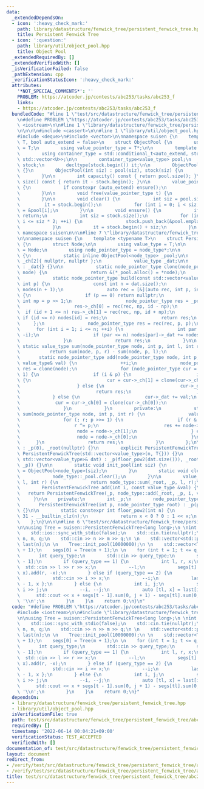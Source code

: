 ```yaml
---
data:
  _extendedDependsOn:
  - icon: ':heavy_check_mark:'
    path: library/datastructure/fenwick_tree/persistent_fenwick_tree.hpp
    title: Persistent Fenwick Tree
  - icon: ':question:'
    path: library/util/object_pool.hpp
    title: Object Pool
  _extendedRequiredBy: []
  _extendedVerifiedWith: []
  _isVerificationFailed: false
  _pathExtension: cpp
  _verificationStatusIcon: ':heavy_check_mark:'
  attributes:
    '*NOT_SPECIAL_COMMENTS*': ''
    PROBLEM: https://atcoder.jp/contests/abc253/tasks/abc253_f
    links:
    - https://atcoder.jp/contests/abc253/tasks/abc253_f
  bundledCode: "#line 1 \"test/src/datastructure/fenwick_tree/persistent_fenwick_tree/abc253_f.test.cpp\"\
    \n#define PROBLEM \"https://atcoder.jp/contests/abc253/tasks/abc253_f\"\n\n#include\
    \ <iostream>\n\n#line 1 \"library/datastructure/fenwick_tree/persistent_fenwick_tree.hpp\"\
    \n\n\n\n#include <cassert>\n\n#line 1 \"library/util/object_pool.hpp\"\n\n\n\n\
    #include <deque>\n#include <vector>\n\nnamespace suisen {\n    template <typename\
    \ T, bool auto_extend = false>\n    struct ObjectPool {\n        using value_type\
    \ = T;\n        using value_pointer_type = T*;\n\n        template <typename U>\n\
    \        using container_type = std::conditional_t<auto_extend, std::deque<U>,\
    \ std::vector<U>>;\n\n        container_type<value_type> pool;\n        container_type<value_pointer_type>\
    \ stock;\n        decltype(stock.begin()) it;\n\n        ObjectPool() : ObjectPool(0)\
    \ {}\n        ObjectPool(int siz) : pool(siz), stock(siz) {\n            clear();\n\
    \        }\n\n        int capacity() const { return pool.size(); }\n        int\
    \ size() const { return it - stock.begin(); }\n\n        value_pointer_type alloc()\
    \ {\n            if constexpr (auto_extend) ensure();\n            return *it++;\n\
    \        }\n\n        void free(value_pointer_type t) {\n            *--it = t;\n\
    \        }\n\n        void clear() {\n            int siz = pool.size();\n   \
    \         it = stock.begin();\n            for (int i = 0; i < siz; i++) stock[i]\
    \ = &pool[i];\n        }\n\n        void ensure() {\n            if (it != stock.end())\
    \ return;\n            int siz = stock.size();\n            for (int i = siz;\
    \ i <= siz * 2; ++i) {\n                stock.push_back(&pool.emplace_back());\n\
    \            }\n            it = stock.begin() + siz;\n        }\n    };\n} //\
    \ namespace suisen\n\n\n#line 7 \"library/datastructure/fenwick_tree/persistent_fenwick_tree.hpp\"\
    \n\nnamespace suisen {\n    template <typename T>\n    struct PersistentFenwickTree\
    \ {\n        struct Node;\n\n        using value_type = T;\n\n        using node_type\
    \ = Node;\n        using node_pointer_type = node_type*;\n\n        struct Node\
    \ {\n            static inline ObjectPool<node_type> _pool;\n\n            node_pointer_type\
    \ _ch[2]{ nullptr, nullptr };\n            value_type _dat;\n\n            Node()\
    \ : _dat{} {}\n\n            static node_pointer_type clone(node_pointer_type\
    \ node) {\n                return &(*_pool.alloc() = *node);\n            }\n\n\
    \            static node_pointer_type build(const std::vector<value_type> &dat,\
    \ int p) {\n                const int n = dat.size();\n                std::vector<node_pointer_type>\
    \ nodes(n + 1);\n                auto rec = [&](auto rec, int p, int id) -> node_pointer_type\
    \ {\n                    if (p == 0) return nullptr;\n                    const\
    \ int np = p >> 1;\n                    node_pointer_type res = _pool.alloc();\n\
    \                    res->_ch[0] = rec(rec, np, id - np);\n                  \
    \  if (id + 1 <= n) res->_ch[1] = rec(rec, np, id + np);\n                   \
    \ if (id <= n) nodes[id] = res;\n                    return res;\n           \
    \     };\n                node_pointer_type res = rec(rec, p, p);\n          \
    \      for (int i = 1; i <= n; ++i) {\n                    int par = i + (i &\
    \ -i);\n                    if (par <= n) nodes[par]->_dat += nodes[i]->_dat;\n\
    \                }\n                return res;\n            }\n\n           \
    \ static value_type sum(node_pointer_type node, int p, int l, int r) {\n     \
    \           return sum(node, p, r) - sum(node, p, l);\n            }\n\n     \
    \       static node_pointer_type add(node_pointer_type node, int p, int i, const\
    \ value_type& val) {\n                ++i;\n                node_pointer_type\
    \ res = clone(node);\n                for (node_pointer_type cur = res;; p >>=\
    \ 1) {\n                    if (i & p) {\n                        if (i ^= p)\
    \ {\n                            cur = cur->_ch[1] = clone(cur->_ch[1]);\n   \
    \                     } else {\n                            cur->_dat += val;\n\
    \                            return res;\n                        }\n        \
    \            } else {\n                        cur->_dat += val;\n           \
    \             cur = cur->_ch[0] = clone(cur->_ch[0]);\n                    }\n\
    \                }\n            }\n        private:\n            static value_type\
    \ sum(node_pointer_type node, int p, int r) {\n                value_type res{};\n\
    \                for (; r; p >>= 1) {\n                    if (r & p) {\n    \
    \                    r ^= p;\n                        res += node->_dat;\n   \
    \                     node = node->_ch[1];\n                    } else {\n   \
    \                     node = node->_ch[0];\n                    }\n          \
    \      }\n                return res;\n            }\n        };\n\n        PersistentFenwickTree()\
    \ : _p(0), _root(nullptr) {}\n        explicit PersistentFenwickTree(int n) :\
    \ PersistentFenwickTree(std::vector<value_type>(n, T{})) {}\n        PersistentFenwickTree(const\
    \ std::vector<value_type>& dat) : _p(floor_pow2(dat.size())), _root(node_type::build(dat,\
    \ _p)) {}\n\n        static void init_pool(int siz) {\n            node_type::_pool\
    \ = ObjectPool<node_type>(siz);\n        }\n        static void clear_pool() {\n\
    \            node_type::_pool.clear();\n        }\n\n        value_type sum(int\
    \ l, int r) {\n            return node_type::sum(_root, _p, l, r);\n        }\n\
    \        PersistentFenwickTree add(int i, const value_type &val) {\n         \
    \   return PersistentFenwickTree(_p, node_type::add(_root, _p, i, val));\n   \
    \     }\n\n    private:\n        int _p;\n        node_pointer_type _root;\n \
    \       PersistentFenwickTree(int p, node_pointer_type root) : _p(p), _root(root)\
    \ {}\n\n        static constexpr int floor_pow2(int n) {\n            int x =\
    \ 31 - __builtin_clz(n);\n            return x < 0 ? 0 : 1 << x;\n        }\n\
    \    };\n}\n\n\n#line 6 \"test/src/datastructure/fenwick_tree/persistent_fenwick_tree/abc253_f.test.cpp\"\
    \n\nusing Tree = suisen::PersistentFenwickTree<long long>;\n \nint main() {\n\
    \    std::ios::sync_with_stdio(false);\n    std::cin.tie(nullptr);\n\n    int\
    \ n, m, q;\n    std::cin >> n >> m >> q;\n \n    std::vector<std::pair<int, int>>\
    \ last(n);\n \n    Tree::init_pool(10000000);\n \n    std::vector<Tree> segs(q\
    \ + 1);\n    segs[0] = Tree(m + 1);\n \n    for (int t = 1; t <= q; ++t) {\n \
    \       int query_type;\n        std::cin >> query_type;\n        segs[t] = segs[t\
    \ - 1];\n        if (query_type == 1) {\n            int l, r, x;\n          \
    \  std::cin >> l >> r >> x;\n            --l;\n            segs[t] = segs[t].add(l,\
    \ x).add(r, -x);\n        } else if (query_type == 2) {\n            int i, x;\n\
    \            std::cin >> i >> x;\n            --i;\n            last[i] = { t\
    \ - 1, x };\n        } else {\n            int i, j;\n            std::cin >>\
    \ i >> j;\n            --i, --j;\n            auto [tl, x] = last[i];\n      \
    \      std::cout << x + segs[t - 1].sum(0, j + 1) - segs[tl].sum(0, j + 1) <<\
    \ '\\n';\n        }\n    }\n    return 0;\n}\n"
  code: "#define PROBLEM \"https://atcoder.jp/contests/abc253/tasks/abc253_f\"\n\n\
    #include <iostream>\n\n#include \"library/datastructure/fenwick_tree/persistent_fenwick_tree.hpp\"\
    \n\nusing Tree = suisen::PersistentFenwickTree<long long>;\n \nint main() {\n\
    \    std::ios::sync_with_stdio(false);\n    std::cin.tie(nullptr);\n\n    int\
    \ n, m, q;\n    std::cin >> n >> m >> q;\n \n    std::vector<std::pair<int, int>>\
    \ last(n);\n \n    Tree::init_pool(10000000);\n \n    std::vector<Tree> segs(q\
    \ + 1);\n    segs[0] = Tree(m + 1);\n \n    for (int t = 1; t <= q; ++t) {\n \
    \       int query_type;\n        std::cin >> query_type;\n        segs[t] = segs[t\
    \ - 1];\n        if (query_type == 1) {\n            int l, r, x;\n          \
    \  std::cin >> l >> r >> x;\n            --l;\n            segs[t] = segs[t].add(l,\
    \ x).add(r, -x);\n        } else if (query_type == 2) {\n            int i, x;\n\
    \            std::cin >> i >> x;\n            --i;\n            last[i] = { t\
    \ - 1, x };\n        } else {\n            int i, j;\n            std::cin >>\
    \ i >> j;\n            --i, --j;\n            auto [tl, x] = last[i];\n      \
    \      std::cout << x + segs[t - 1].sum(0, j + 1) - segs[tl].sum(0, j + 1) <<\
    \ '\\n';\n        }\n    }\n    return 0;\n}"
  dependsOn:
  - library/datastructure/fenwick_tree/persistent_fenwick_tree.hpp
  - library/util/object_pool.hpp
  isVerificationFile: true
  path: test/src/datastructure/fenwick_tree/persistent_fenwick_tree/abc253_f.test.cpp
  requiredBy: []
  timestamp: '2022-06-14 00:04:21+09:00'
  verificationStatus: TEST_ACCEPTED
  verifiedWith: []
documentation_of: test/src/datastructure/fenwick_tree/persistent_fenwick_tree/abc253_f.test.cpp
layout: document
redirect_from:
- /verify/test/src/datastructure/fenwick_tree/persistent_fenwick_tree/abc253_f.test.cpp
- /verify/test/src/datastructure/fenwick_tree/persistent_fenwick_tree/abc253_f.test.cpp.html
title: test/src/datastructure/fenwick_tree/persistent_fenwick_tree/abc253_f.test.cpp
---
```

